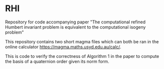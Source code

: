 # RHI
Repository for code accompanying paper "The computational refined Humbert invariant problem is equivalent to the computational isogeny problem"

This repository contains two short magma files which can both be ran in the online calculator https://magma.maths.usyd.edu.au/calc/.

This is code to verify the correctness of Algorithm 1 in the paper to compute the basis of a quaternion order given its norm form.
